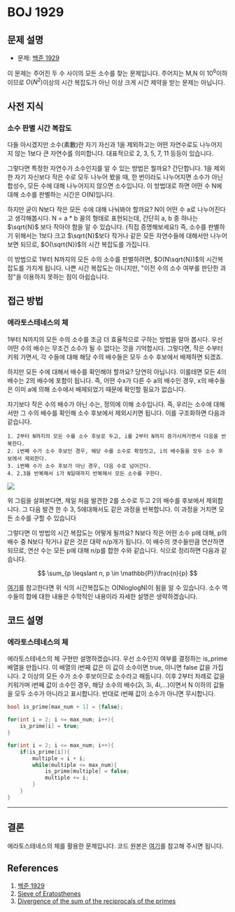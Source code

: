 # BOJ 1929

## 문제 설명

- 문제: [백준 1929](https://www.acmicpc.net/problem/1929)

이 문제는 주어진 두 수 사이의 모든 소수를 찾는 문제입니다. 주어지는 M,N 이 $10^6$이하이므로 $O(N^2)$이상의 시간 복잡도가 아닌 이상 크게 시간 제약을 받는 문제는 아닙니다.

## 사전 지식

### 소수 판별 시간 복잡도

다들 아시겠지만 소수(素數)란 자기 자신과 1을 제외하고는 어떤 자연수로도 나누어지지 않는 1보다 큰 자연수를 의미합니다. 대표적으로 2, 3, 5, 7, 11 등등이 있습니다.

그렇다면 특정한 자연수가 소수인지를 알 수 있는 방법은 뭘까요? 간단합니다. 1을 제외한 자기 자신보다 작은 수로 모두 나누어 봤을 때, 한 번이라도 나누어지면 소수가 아닌 합성수, 모든 수에 대해 나누어지지 않으면 소수입니다. 이 방법대로 하면 어떤 수 N에 대해 소수를 판별하는 시간은 O(N)입니다.

하지만 굳이 N보다 작은 모든 수에 대해 나눠봐야 할까요? N이 어떤 수 a로 나누어진다고 생각해봅시다. N = a \* b 꼴의 형태로 표현되는데, 간단히 a, b 중 하나는 $\sqrt{N}$ 보다 작아야 함을 알 수 있습니다. (직접 증명해보세요!) 즉, 소수를 판별하기 위해서는 1보다 크고 $\sqrt{N}$보다 작거나 같은 모든 자연수들에 대해서만 나누어 보면 되므로, $O(\sqrt{N})$의 시간 복잡도를 가집니다.

이 방법으로 1부터 N까지의 모든 수의 소수를 판별하려면, $O(N\sqrt{N})$의 시간복잡도를 가지게 됩니다. 나쁜 시간 복잡도는 아니지만, "이전 수의 소수 여부를 판단한 과정"을 이용하지 못하는 점이 아쉽습니다.

## 접근 방법

### 에라토스테네스의 체

1부터 N까지의 모든 수의 소수를 조금 더 효율적으로 구하는 방법을 알아 봅시다. 우선 어떤 수의 배수는 무조건 소수가 될 수 없다는 것을 기억합시다. 그렇다면, 작은 수부터 키워 가면서, 각 수들에 대해 해당 수의 배수들은 모두 소수 후보에서 배제하면 되겠죠.

하지만 모든 수에 대해서 배수를 확인해야 할까요? 당연히 아닙니다. 이를테면 모든 4의 배수는 2의 배수에 포함이 됩니다. 즉, 어떤 수x가 다른 수 a의 배수인 경우, x의 배수들은 이미 a에 의해 소수에서 배제되었기 때문에 확인할 필요가 없습니다.

자기보다 작은 수의 배수가 아닌 수는, 정의에 이해 소수입니다. 즉, 우리는 소수에 대해서만 그 수의 배수를 확인해 소수 후보에서 제외시키면 됩니다. 이를 구조화하면 다음과 같습니다.

```
1. 2부터 N까지의 모든 수를 소수 후보로 두고, i를 2부터 N까지 증가시켜가면서 다음을 반복한다.
2. i번째 수가 소수 후보인 경우, 해당 수를 소수로 확정짓고, i의 배수들을 모두 소수 후보에서 제외한다.
3. i번째 수가 소수 후보가 아닌 경우, 다음 수로 넘어간다.
4. 2,3을 반복해서 i가 N일때까지 반복해서 모든 소수를 구한다.
```

![](https://velog.velcdn.com/images/sinclairr/post/8363efac-fdff-4784-ac50-7882dd2e8c79/image.png)

위 그림을 살펴본다면, 제일 처음 발견한 2를 소수로 두고 2의 배수를 후보에서 제외합니다. 그 다음 발견 한 수 3, 5에대해서도 같은 과정을 반복합니다. 이 과정을 거치면 모든 소수를 구할 수 있습니다

그렇다면 이 방법의 시간 복잡도는 어떻게 될까요? N보다 작은 어떤 소수 p에 대해, p의 배수 중 N보다 작거나 같은 것은 대략 n/p개가 됩니다. 이 배수의 갯수들만큼 연산하면 되므로, 연산 수는 모든 p에 대해 n/p를 합한 수와 같습니다. 식으로 정리하면 다음과 같습니다.

$$
\sum_{p \leqslant n, p \in \mathbb{P}}\frac{n}{p}
$$

[여기](https://en.wikipedia.org/wiki/Divergence_of_the_sum_of_the_reciprocals_of_the_primes)를 참고한다면 위 식의 시간복잡도는 O(NloglogN)이 됨을 알 수 있습니다. 소수 역수들의 합에 대한 내용은 수학적인 내용이라 자세한 설명은 생략하겠습니다.

## 코드 설명

### 에라토스테네스의 체

에라토스테네스의 체 구현만 설명하겠습니다. 우선 소수인지 여부를 결정하는 is_prime 배열을 만듭니다. 이 배열의 i번째 값은 이 값이 소수이면 true, 아니면 false 값을 가집니다. 2 이상의 모든 수가 소수 후보이므로 소수라고 해둡니다. 이후 2부터 차례로 값을 키워가며 i번째 값이 소수인 경우, 해당 소수의 배수(2i, 3i, 4i,...)이면서 N 이하의 값들을 모두 소수가 아니라고 표시합니다. 반대로 i번째 값이 소수가 아니면 무시합니다.

```cpp
bool is_prime[max_num + 1] = {false};

for(int i = 2; i <= max_num; i++){
    is_prime[i] = true;
}

for(int i = 2; i <= max_num; i++){
    if(is_prime[i]){
        multiple = i + i;
        while(multiple <= max_num){
            is_prime[multiple] = false;
            multiple += i;
        }
    }
}
```

---

## 결론

에라토스테네스의 체를 활용한 문제입니다. 코드 원본은 [여기]()를 참고해 주시면 됩니다.

## References

1. [백준 1929](https://www.acmicpc.net/problem/1929)
2. [Sieve of Eratosthenes](https://en.wikipedia.org/wiki/Sieve_of_Eratosthenes)
3. [Divergence of the sum of the reciprocals of the primes](https://en.wikipedia.org/wiki/Divergence_of_the_sum_of_the_reciprocals_of_the_primes)
